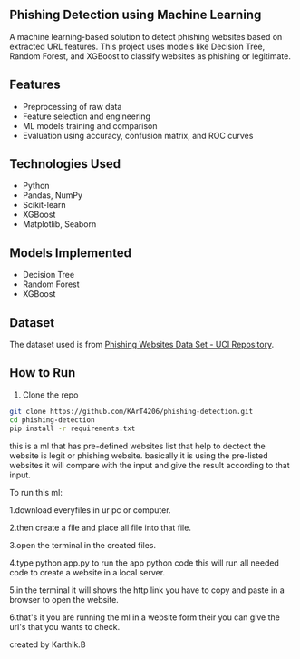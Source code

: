 ##  Phishing Detection using Machine Learning

A machine learning-based solution to detect phishing websites based on extracted URL features. This project uses models like Decision Tree, Random Forest, and XGBoost to classify websites as phishing or legitimate.

##  Features
- Preprocessing of raw data
- Feature selection and engineering
- ML models training and comparison
- Evaluation using accuracy, confusion matrix, and ROC curves

##  Technologies Used
- Python
- Pandas, NumPy
- Scikit-learn
- XGBoost
- Matplotlib, Seaborn

##  Models Implemented
- Decision Tree
- Random Forest
- XGBoost

##  Dataset
The dataset used is from [Phishing Websites Data Set - UCI Repository](https://archive.ics.uci.edu/ml/datasets/phishing+websites).

##  How to Run
1. Clone the repo
```bash
git clone https://github.com/KArT4206/phishing-detection.git
cd phishing-detection
pip install -r requirements.txt

```
this is a ml that has pre-defined websites list that help to dectect the website is legit or phishing website. basically it is using the pre-listed websites it will compare with the input and give the result according to that input.

To run this ml:

1.download everyfiles in ur pc or computer.

2.then create a file and place all file into that file.

3.open the terminal in the created files.

4.type python app.py to run the app python code this will run all needed code to create a website in a local server.

5.in the terminal it will shows the http link you have to copy and paste in a browser to open the website.

6.that's it you are running the ml in a website form their you can give the url's that you wants to check.

created by Karthik.B

